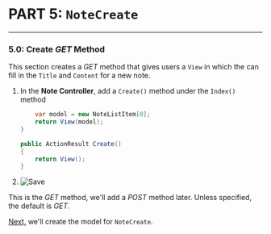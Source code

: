 # PART 5: `NoteCreate`
---
### 5.0: Create *GET* Method
This section creates a *GET* method that gives users a `View` in which the can fill in the `Title` and `Content` for a new note.
1. In the **Note Controller**, add a `Create()` method under the `Index()` method

    ```cs
        var model = new NoteListItem[0];
        return View(model);
    }

    public ActionResult Create()
    {
        return View();
    }
    ```
2. ![Save](/assets/font-awesome-save.png)

This is the *GET* method, we'll add a *POST* method later. Unless specified, the default is *GET.*

[Next,](5.1-NoteCreateModel.md) we'll create the model for `NoteCreate`.